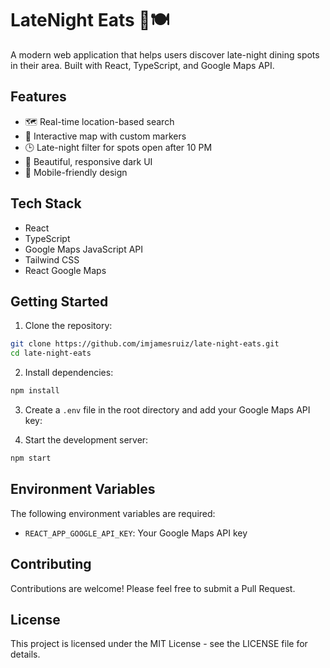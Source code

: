 # LateNight Eats 🌙🍽️

A modern web application that helps users discover late-night dining spots in their area. Built with React, TypeScript, and Google Maps API.

## Features

- 🗺️ Real-time location-based search
- 🎯 Interactive map with custom markers
- 🕒 Late-night filter for spots open after 10 PM
- 🎨 Beautiful, responsive dark UI
- 📱 Mobile-friendly design

## Tech Stack

- React
- TypeScript
- Google Maps JavaScript API
- Tailwind CSS
- React Google Maps

## Getting Started

1. Clone the repository:
```bash
git clone https://github.com/imjamesruiz/late-night-eats.git
cd late-night-eats
```

2. Install dependencies:
```bash
npm install
```

3. Create a `.env` file in the root directory and add your Google Maps API key:



4. Start the development server:
```bash
npm start
```

## Environment Variables

The following environment variables are required:

- `REACT_APP_GOOGLE_API_KEY`: Your Google Maps API key

## Contributing

Contributions are welcome! Please feel free to submit a Pull Request.

## License

This project is licensed under the MIT License - see the LICENSE file for details.
